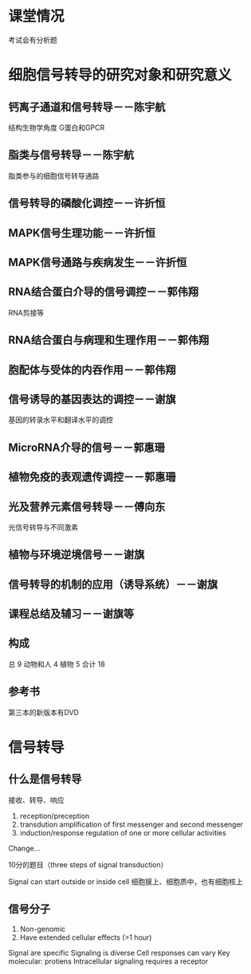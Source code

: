 # 课堂情况
考试会有分析题

# 细胞信号转导的研究对象和研究意义
## 钙离子通道和信号转导－－陈宇航
结构生物学角度
G蛋白和GPCR

## 脂类与信号转导－－陈宇航
脂类参与的细胞信号转导通路

## 信号转导的磷酸化调控－－许折恒
## MAPK信号生理功能－－许折恒
## MAPK信号通路与疾病发生－－许折恒

## RNA结合蛋白介导的信号调控－－郭伟翔
RNA剪接等

## RNA结合蛋白与病理和生理作用－－郭伟翔

## 胞配体与受体的内吞作用－－郭伟翔

## 信号诱导的基因表达的调控－－谢旗
基因的转录水平和翻译水平的调控

## MicroRNA介导的信号－－郭惠珊

## 植物免疫的表观遗传调控－－郭惠珊

## 光及营养元素信号转导－－傅向东
光信号转导与不同激素

## 植物与环境逆境信号－－谢旗

## 信号转导的机制的应用（诱导系统）－－谢旗

## 课程总结及辅习－－谢旗等

## 构成
总 9
动物和人 4
植物 5
合计 18

## 参考书
第三本的新版本有DVD

# 信号转导
## 什么是信号转导
接收、转导、响应
1. reception/preception
2. transdution
amplification of first messenger and second messenger
3. induction/response
regulation of one or more cellular activities

Change…

10分的题目（three steps of signal transduction）

Signal can start outside or inside cell
细胞膜上、细胞质中，也有细胞核上

## 信号分子
1. Non-genomic
2. Have extended cellular effects (>1 hour)

Signal are specific
Signaling is diverse
Cell responses can vary
Key molecular: protiens
Intracellular signaling requires a receptor
